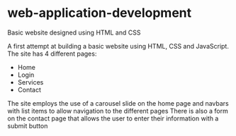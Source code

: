 # web-application-development
Basic website designed using HTML and CSS

A first attempt at building a basic website using HTML, CSS and JavaScript. The site has 4 different pages:
  * Home
  * Login
  * Services
  * Contact

The site employs the use of a carousel slide on the home page and navbars with list items to allow navigation to the different pages
There is also a form on the contact page that allows the user to enter their information with a submit button
